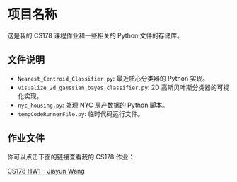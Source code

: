 # 项目名称

这是我的 CS178 课程作业和一些相关的 Python 文件的存储库。

## 文件说明

- `Nearest_Centroid_Classifier.py`: 最近质心分类器的 Python 实现。
- `visualize_2d_gaussian_bayes_classifier.py`: 2D 高斯贝叶斯分类器的可视化实现。
- `nyc_housing.py`: 处理 NYC 房产数据的 Python 脚本。
- `tempCodeRunnerFile.py`: 临时代码运行文件。

## 作业文件

你可以点击下面的链接查看我的 CS178 作业：

[CS178 HW1 - Jiayun Wang](cs178-hw1-jiayunw4.pdf)
